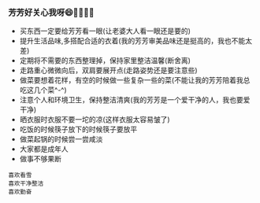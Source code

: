 ### 芳芳好关心我呀:smile::kiss::couple::cherry_blossom::rose:
-  买东西一定要给芳芳看一眼(让老婆大人看一眼还是要的)
-  提升生活品味,多搭配合适的衣着(我的芳芳审美品味还是挺高的，我也不能太差)
-  定期将不需要的东西整理掉，保持家里整洁温馨(断舍离)
-  走路重心微微向后，双肩要展开点(走路姿势还是要注意些)
-  做菜要想着花样，有空的时候做一些复杂一些的菜(不能让我的芳芳陪着我总吃这几个菜^-^)
-  注意个人和环境卫生，保持整洁清爽(我的芳芳是一个爱干净的人，我也要爱干净)
-  晒衣服时衣服不要一坨的凉(这样衣服太容易皱了)
-  吃饭的时候筷子放下的时候筷子要放平
-  做菜起锅的时候尝一尝咸淡
-  大家都是成年人
-  做事不够果断

```
喜欢看雪
喜欢干净整洁
喜欢勤奋
```
